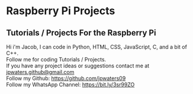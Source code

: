 # Raspberry Pi Projects
Tutorials / Projects For the Raspberry Pi
---
Hi i'm Jacob,
I can code in Python, HTML, CSS, JavaScript, C, and a bit of C++.\
Follow me for coding Tutorials / Projects.\
If you have any project ideas or suggestions contact me at jpwaters.github@gmail.com \
Follow my Github: https://github.com/jpwaters09 \
Follow my WhatsApp Channel: https://bit.ly/3sr99ZO

